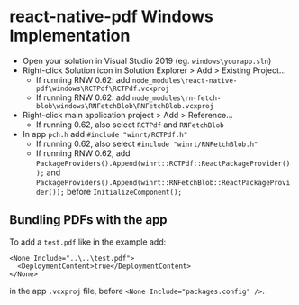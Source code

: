 # react-native-pdf Windows Implementation

- Open your solution in Visual Studio 2019 (eg. `windows\yourapp.sln`)
- Right-click Solution icon in Solution Explorer > Add > Existing Project...
  - If running RNW 0.62: add `node_modules\react-native-pdf\windows\RCTPdf\RCTPdf.vcxproj`
  - If running RNW 0.62: add `node_modules\rn-fetch-blob\windows\RNFetchBlob\RNFetchBlob.vcxproj`
- Right-click main application project > Add > Reference...
  - If running 0.62, also select `RCTPdf` and `RNFetchBlob`
- In app `pch.h` add `#include "winrt/RCTPdf.h"`
  - If running 0.62, also select `#include "winrt/RNFetchBlob.h"`
  - If running RNW 0.62, add `PackageProviders().Append(winrt::RCTPdf::ReactPackageProvider());` and `PackageProviders().Append(winrt::RNFetchBlob::ReactPackageProvider());` before `InitializeComponent();`


## Bundling PDFs with the app
To add a `test.pdf` like in the example add:
```
<None Include="..\..\test.pdf">
  <DeploymentContent>true</DeploymentContent>
</None>
```
in the app `.vcxproj` file, before `<None Include="packages.config" />`.
